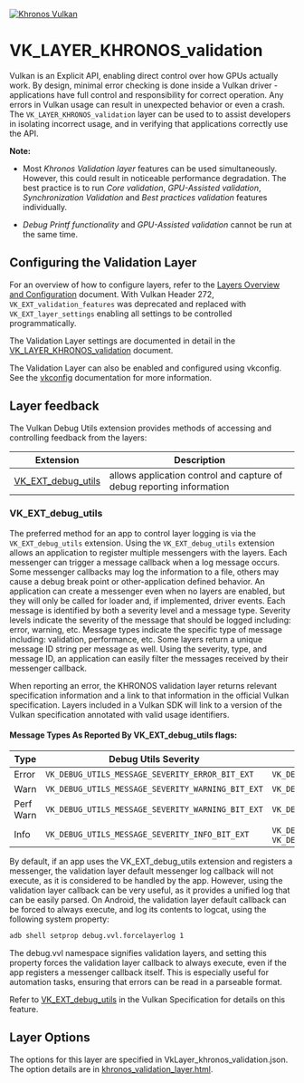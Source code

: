 <!-- markdownlint-disable MD041 -->
<!-- Copyright 2015-2023 LunarG, Inc. -->

[![Khronos Vulkan][1]][2]

[1]: https://vulkan.lunarg.com/img/Vulkan_100px_Dec16.png "https://www.khronos.org/vulkan/"
[2]: https://www.khronos.org/vulkan/

# VK\_LAYER\_KHRONOS\_validation

Vulkan is an Explicit API, enabling direct control over how GPUs actually work. By design, minimal error
checking is done inside a Vulkan driver - applications have full control and responsibility for correct operation.
Any errors in Vulkan usage can result in unexpected behavior or even a crash.  The `VK_LAYER_KHRONOS_validation` layer
can be used to to assist developers in isolating incorrect usage, and in verifying that applications
correctly use the API.

**Note:**

* Most *Khronos Validation layer* features can be used simultaneously. However, this could result in noticeable performance degradation. The best practice is to run *Core validation*, *GPU-Assisted validation*, *Synchronization Validation* and *Best practices validation* features individually.

* *Debug Printf functionality* and *GPU-Assisted validation* cannot be run at the same time.

## Configuring the Validation Layer

For an overview of how to configure layers, refer to the [Layers Overview and Configuration](https://vulkan.lunarg.com/doc/sdk/latest/windows/layer_configuration.html) document. With Vulkan Header 272, `VK_EXT_validation_features` was deprecated and replaced with `VK_EXT_layer_settings` enabling all settings to be controlled programmatically.

The Validation Layer settings are documented in detail in the
[VK_LAYER_KHRONOS_validation](https://vulkan.lunarg.com/doc/sdk/latest/windows/khronos_validation_layer.html#user-content-layer-details) document.

The Validation Layer can also be enabled and configured using vkconfig. See the [vkconfig](https://vulkan.lunarg.com/doc/sdk/latest/windows/vkconfig.html) documentation for more information.


## Layer feedback
The Vulkan Debug Utils extension provides methods of accessing and controlling feedback from the layers:

| Extension                 | Description                       |
| ------------------------ | ---------------------------- |
|  [VK_EXT_debug_utils](#debugutils)  | allows application control and capture of debug reporting information   |


### <a name="debugutils"></a>VK\_EXT\_debug\_utils
The preferred method for an app to control layer logging is via the `VK_EXT_debug_utils` extension.
Using the `VK_EXT_debug_utils` extension allows an application to register multiple messengers with the layers.
Each messenger can trigger a message callback when a log message occurs.
Some messenger callbacks may log the information to a file, others may cause a debug break point or other-application defined behavior.
An application can create a messenger even when no layers are enabled, but they will only be called for loader and, if implemented, driver events.
Each message is identified by both a severity level and a message type.
Severity levels indicate the severity of the message that should be logged including: error, warning, etc.
Message types indicate the specific type of message including: validation, performance, etc.
Some layers return a unique message ID string per message as well.
Using the severity, type, and message ID, an application can easily filter the messages received by their messenger callback.

When reporting an error, the KHRONOS validation layer returns relevant specification information and a link to that information
in the official Vulkan specification. Layers included in a Vulkan SDK will link to a version of the Vulkan specification
annotated with valid usage identifiers.

#### Message Types As Reported By VK\_EXT\_debug\_utils flags:

| Type     |    Debug Utils Severity          |    Debug Utils Type          |
| ---------|----------------------------------|------------------------------|
| Error | `VK_DEBUG_UTILS_MESSAGE_SEVERITY_ERROR_BIT_EXT` | `VK_DEBUG_UTILS_MESSAGE_TYPE_VALIDATION_BIT_EXT` |
| Warn | `VK_DEBUG_UTILS_MESSAGE_SEVERITY_WARNING_BIT_EXT` | `VK_DEBUG_UTILS_MESSAGE_TYPE_VALIDATION_BIT_EXT` |
| Perf Warn | `VK_DEBUG_UTILS_MESSAGE_SEVERITY_WARNING_BIT_EXT` | `VK_DEBUG_UTILS_MESSAGE_TYPE_PERFORMANCE_BIT_EXT` |
| Info | `VK_DEBUG_UTILS_MESSAGE_SEVERITY_INFO_BIT_EXT` | `VK_DEBUG_UTILS_MESSAGE_TYPE_GENERAL_BIT_EXT` or `VK_DEBUG_UTILS_MESSAGE_TYPE_VALIDATION_BIT_EXT` |

By default, if an app uses the VK_EXT_debug_utils extension and registers a messenger, the validation layer default messenger log callback will not
execute, as it is considered to be handled by the app. However, using the validation layer callback can be very useful, as it provides a unified log
that can be easily parsed. On Android, the validation layer default callback can be forced to always execute, and log its contents to logcat, using
the following system property:

```bash
adb shell setprop debug.vvl.forcelayerlog 1
```

The debug.vvl namespace signifies validation layers, and setting this property forces the validation layer callback to always execute, even if the app registers
a messenger callback itself. This is especially useful for automation tasks, ensuring that errors can be read in a parseable format.

Refer to [VK_EXT_debug_utils](https://www.khronos.org/registry/vulkan/specs/1.3-extensions/html/vkspec.html#VK_EXT_debug_utils)
in the Vulkan Specification for details on this feature.

## Layer Options

The options for this layer are specified in VkLayer_khronos_validation.json. The option details are in [khronos_validation_layer.html](https://vulkan.lunarg.com/doc/sdk/latest/windows/khronos_validation_layer.html).



